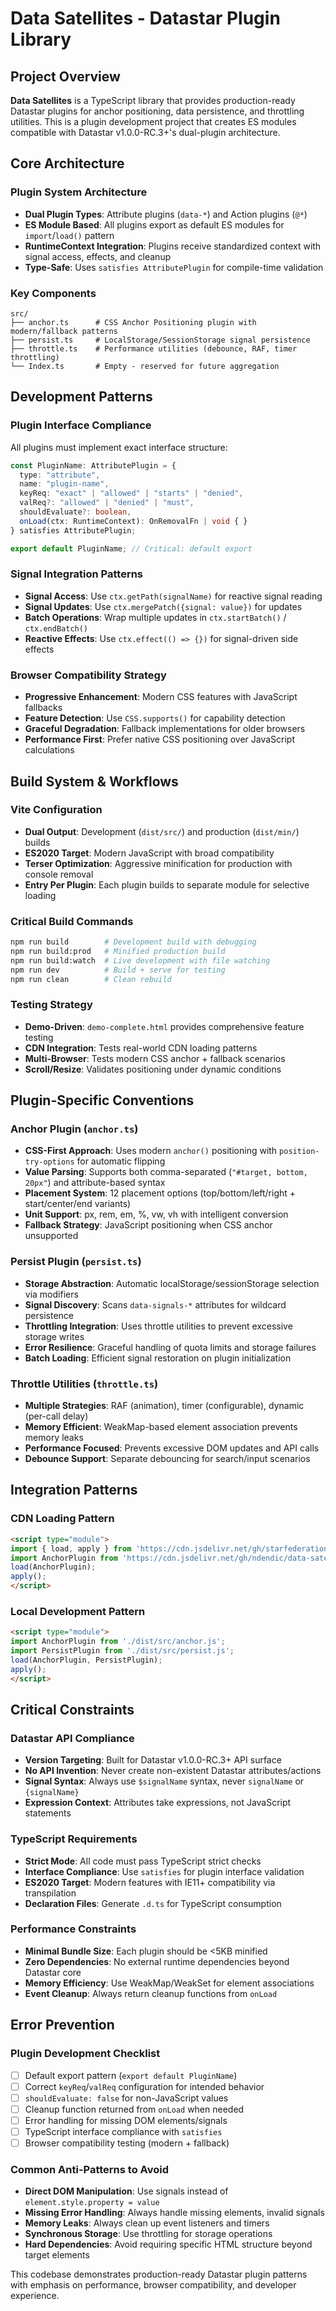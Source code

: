 # Data Satellites - Datastar Plugin Library

## Project Overview

**Data Satellites** is a TypeScript library that provides production-ready Datastar plugins for anchor positioning, data persistence, and throttling utilities. This is a plugin development project that creates ES modules compatible with Datastar v1.0.0-RC.3+'s dual-plugin architecture.

## Core Architecture

### Plugin System Architecture
- **Dual Plugin Types**: Attribute plugins (`data-*`) and Action plugins (`@*`)
- **ES Module Based**: All plugins export as default ES modules for `import`/`load()` pattern
- **RuntimeContext Integration**: Plugins receive standardized context with signal access, effects, and cleanup
- **Type-Safe**: Uses `satisfies AttributePlugin` for compile-time validation

### Key Components
```
src/
├── anchor.ts      # CSS Anchor Positioning plugin with modern/fallback patterns
├── persist.ts     # LocalStorage/SessionStorage signal persistence
├── throttle.ts    # Performance utilities (debounce, RAF, timer throttling)
└── Index.ts       # Empty - reserved for future aggregation
```

## Development Patterns

### Plugin Interface Compliance
All plugins must implement exact interface structure:
```typescript
const PluginName: AttributePlugin = {
  type: "attribute",
  name: "plugin-name",
  keyReq: "exact" | "allowed" | "starts" | "denied",
  valReq?: "allowed" | "denied" | "must", 
  shouldEvaluate?: boolean,
  onLoad(ctx: RuntimeContext): OnRemovalFn | void { }
} satisfies AttributePlugin;

export default PluginName; // Critical: default export
```

### Signal Integration Patterns
- **Signal Access**: Use `ctx.getPath(signalName)` for reactive signal reading
- **Signal Updates**: Use `ctx.mergePatch({signal: value})` for updates
- **Batch Operations**: Wrap multiple updates in `ctx.startBatch()` / `ctx.endBatch()`
- **Reactive Effects**: Use `ctx.effect(() => {})` for signal-driven side effects

### Browser Compatibility Strategy
- **Progressive Enhancement**: Modern CSS features with JavaScript fallbacks
- **Feature Detection**: Use `CSS.supports()` for capability detection
- **Graceful Degradation**: Fallback implementations for older browsers
- **Performance First**: Prefer native CSS positioning over JavaScript calculations

## Build System & Workflows

### Vite Configuration
- **Dual Output**: Development (`dist/src/`) and production (`dist/min/`) builds
- **ES2020 Target**: Modern JavaScript with broad compatibility
- **Terser Optimization**: Aggressive minification for production with console removal
- **Entry Per Plugin**: Each plugin builds to separate module for selective loading

### Critical Build Commands
```bash
npm run build        # Development build with debugging
npm run build:prod   # Minified production build
npm run build:watch  # Live development with file watching
npm run dev          # Build + serve for testing
npm run clean        # Clean rebuild
```

### Testing Strategy
- **Demo-Driven**: `demo-complete.html` provides comprehensive feature testing
- **CDN Integration**: Tests real-world CDN loading patterns
- **Multi-Browser**: Tests modern CSS anchor + fallback scenarios
- **Scroll/Resize**: Validates positioning under dynamic conditions

## Plugin-Specific Conventions

### Anchor Plugin (`anchor.ts`)
- **CSS-First Approach**: Uses modern `anchor()` positioning with `position-try-options` for automatic flipping
- **Value Parsing**: Supports both comma-separated (`"#target, bottom, 20px"`) and attribute-based syntax
- **Placement System**: 12 placement options (top/bottom/left/right + start/center/end variants)
- **Unit Support**: px, rem, em, %, vw, vh with intelligent conversion
- **Fallback Strategy**: JavaScript positioning when CSS anchor unsupported

### Persist Plugin (`persist.ts`)
- **Storage Abstraction**: Automatic localStorage/sessionStorage selection via modifiers
- **Signal Discovery**: Scans `data-signals-*` attributes for wildcard persistence
- **Throttling Integration**: Uses throttle utilities to prevent excessive storage writes
- **Error Resilience**: Graceful handling of quota limits and storage failures
- **Batch Loading**: Efficient signal restoration on plugin initialization

### Throttle Utilities (`throttle.ts`)
- **Multiple Strategies**: RAF (animation), timer (configurable), dynamic (per-call delay)
- **Memory Efficient**: WeakMap-based element association prevents memory leaks
- **Performance Focused**: Prevents excessive DOM updates and API calls
- **Debounce Support**: Separate debouncing for search/input scenarios

## Integration Patterns

### CDN Loading Pattern
```html
<script type="module">
import { load, apply } from 'https://cdn.jsdelivr.net/gh/starfederation/datastar@main/bundles/datastar.js';
import AnchorPlugin from 'https://cdn.jsdelivr.net/gh/ndendic/data-satellites@master/dist/min/anchor.min.js';
load(AnchorPlugin);
apply();
</script>
```

### Local Development Pattern  
```html
<script type="module">
import AnchorPlugin from './dist/src/anchor.js';
import PersistPlugin from './dist/src/persist.js';
load(AnchorPlugin, PersistPlugin);
apply();
</script>
```

## Critical Constraints

### Datastar API Compliance
- **Version Targeting**: Built for Datastar v1.0.0-RC.3+ API surface
- **No API Invention**: Never create non-existent Datastar attributes/actions
- **Signal Syntax**: Always use `$signalName` syntax, never `signalName` or `{signalName}`
- **Expression Context**: Attributes take expressions, not JavaScript statements

### TypeScript Requirements
- **Strict Mode**: All code must pass TypeScript strict checks
- **Interface Compliance**: Use `satisfies` for plugin interface validation
- **ES2020 Target**: Modern features with IE11+ compatibility via transpilation
- **Declaration Files**: Generate `.d.ts` for TypeScript consumption

### Performance Constraints
- **Minimal Bundle Size**: Each plugin should be <5KB minified
- **Zero Dependencies**: No external runtime dependencies beyond Datastar core
- **Memory Efficiency**: Use WeakMap/WeakSet for element associations
- **Event Cleanup**: Always return cleanup functions from `onLoad`

## Error Prevention

### Plugin Development Checklist
- [ ] Default export pattern (`export default PluginName`)
- [ ] Correct `keyReq`/`valReq` configuration for intended behavior
- [ ] `shouldEvaluate: false` for non-JavaScript values
- [ ] Cleanup function returned from `onLoad` when needed
- [ ] Error handling for missing DOM elements/signals
- [ ] TypeScript interface compliance with `satisfies`
- [ ] Browser compatibility testing (modern + fallback)

### Common Anti-Patterns to Avoid
- **Direct DOM Manipulation**: Use signals instead of `element.style.property = value`
- **Missing Error Handling**: Always handle missing elements, invalid signals
- **Memory Leaks**: Always clean up event listeners and timers
- **Synchronous Storage**: Use throttling for storage operations
- **Hard Dependencies**: Avoid requiring specific HTML structure beyond target elements

This codebase demonstrates production-ready Datastar plugin patterns with emphasis on performance, browser compatibility, and developer experience.